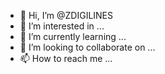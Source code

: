 - 👋 Hi, I’m @ZDIGILINES
- 👀 I’m interested in ...
- 🌱 I’m currently learning ...
- 💞️ I’m looking to collaborate on ...
- 📫 How to reach me ...

<!---
ZDIGILINES/ZDIGILINES is a ✨ special ✨ repository because its `README.md` (this file) appears on your GitHub profile.
You can click the Preview link to take a look at your changes.
--->
